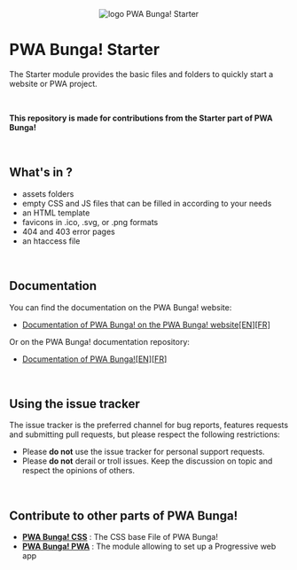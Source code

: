 <div align="center">
  <img src="https://pwabunga.com/github/logo-pwabunga-starter-circle.png" alt="logo PWA Bunga! Starter"/>
</div>

# PWA Bunga! Starter

The Starter module provides the basic files and folders to quickly start a website or PWA project. 

&nbsp;

**This repository is made for contributions from the Starter part of PWA Bunga!**

&nbsp;

## What's in ?

* assets folders
* empty CSS and JS files that can be filled in according to your needs
* an HTML template
* favicons in .ico, .svg, or .png formats
* 404 and 403 error pages
* an htaccess file

&nbsp;

## Documentation

You can find the documentation on the PWA Bunga! website:

* [Documentation of PWA Bunga!  on the PWA Bunga! website[EN]](https://pwabunga.com/documentation/starter.html)[[FR]](https://pwabunga.com/fr/documentation/starter.html)

Or on the PWA Bunga! documentation repository:

* [Documentation of PWA Bunga![EN]](https://github.com/PwaBunga/documentation/blob/main/STARTER.md)[[FR]](https://github.com/PwaBunga/documentation/blob/main/fr/STARTER.md)

&nbsp;

## Using the issue tracker

The issue tracker is the preferred channel for bug reports,
features requests and submitting pull
requests, but please respect the following restrictions:

* Please **do not** use the issue tracker for personal support requests.
* Please **do not** derail or troll issues. Keep the discussion on topic and
  respect the opinions of others.

&nbsp;

## Contribute to other parts of PWA Bunga!

* **[PWA Bunga! CSS](https://github.com/PwaBunga/css)** : The CSS base File of PWA Bunga!
* **[PWA Bunga! PWA](https://github.com/PwaBunga/pwa)** : The module allowing to set up a Progressive web app 

&nbsp;
